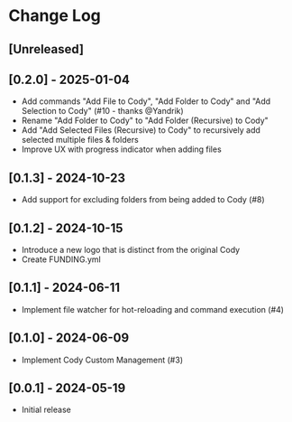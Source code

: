 # Change Log

## [Unreleased]

## [0.2.0] - 2025-01-04

- Add commands "Add File to Cody", "Add Folder to Cody" and "Add Selection to Cody" (#10 - thanks @Yandrik)
- Rename "Add Folder to Cody" to "Add Folder (Recursive) to Cody"
- Add "Add Selected Files (Recursive) to Cody" to recursively add selected multiple files & folders
- Improve UX with progress indicator when adding files

## [0.1.3] - 2024-10-23

- Add support for excluding folders from being added to Cody (#8)

## [0.1.2] - 2024-10-15

- Introduce a new logo that is distinct from the original Cody
- Create FUNDING.yml

## [0.1.1] - 2024-06-11

- Implement file watcher for hot-reloading and command execution (#4)

## [0.1.0] - 2024-06-09

- Implement Cody Custom Management (#3)

## [0.0.1] - 2024-05-19

- Initial release

